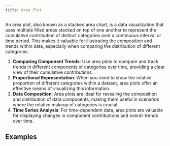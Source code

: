 ```yaml
---
title: Area Plot
---
```


An area plot, also known as a stacked area chart, is a data visualization that uses multiple filled areas stacked on top of one another to represent the cumulative contribution of distinct categories over a continuous interval or time period. This makes it valuable for illustrating the composition and trends within data, especially when comparing the distribution of different categories.

1. **Comparing Component Trends**: Use area plots to compare and track trends in different components or categories over time, providing a clear view of their cumulative contributions.
2. **Proportional Representation**: When you need to show the relative proportion of different categories within a dataset, area plots offer an effective means of visualizing this information.
3. **Data Composition**: Area plots are ideal for revealing the composition and distribution of data components, making them useful in scenarios where the relative makeup of categories is crucial.
4. **Time Series Analysis**: For time-dependent data, area plots are valuable for displaying changes in component contributions and overall trends over time.

## Examples
